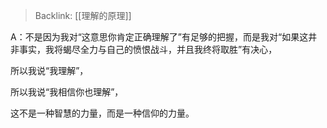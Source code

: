 > Backlink: [[理解的原理]]

A：不是因为我对“这意思你肯定正确理解了”有足够的把握，而是我对“如果这井非事实，我将蝎尽全力与自己的愤恨战斗，并且我终将取胜”有决心，

所以我说“我理解”，

所以我说“我相信你也理解”，

这不是一种智慧的力量，而是一种信仰的力量。
